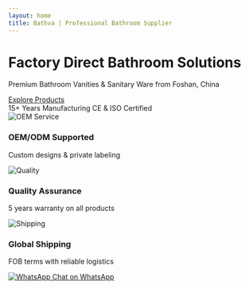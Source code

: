 ```yaml
---
layout: home
title: Bathva | Professional Bathroom Supplier
---
```


<!-- ===== Hero Section ===== -->
<div class="hero">
  <div class="hero-content">
    <h1>Factory Direct Bathroom Solutions</h1>
    <p>Premium Bathroom Vanities & Sanitary Ware from Foshan, China</p>
    <a href="#featured-products" class="cta-button">Explore Products</a>
  </div>
  <div class="hero-badge">
    <span>15+ Years Manufacturing</span>
    <span>CE & ISO Certified</span>
  </div>
</div>

<!-- ===== Features Section ===== -->
<div class="features">
  <div class="feature-item">
    <img src="https://example.com/icon-oem.png" alt="OEM Service">
    <h3>OEM/ODM Supported</h3>
    <p>Custom designs & private labeling</p>
  </div>
  <div class="feature-item">
    <img src="https://example.com/icon-quality.png" alt="Quality">
    <h3>Quality Assurance</h3>
    <p>5 years warranty on all products</p>
  </div>
  <div class="feature-item">
    <img src="https://example.com/icon-shipping.png" alt="Shipping">
    <h3>Global Shipping</h3>
    <p>FOB terms with reliable logistics</p>
  </div>
</div>

<!-- ===== WhatsApp Button ===== -->
<a href="https://wa.me/8613800138000" class="whatsapp-button" target="_blank">
  <img src="https://example.com/whatsapp-icon.svg" alt="WhatsApp">
  Chat on WhatsApp
</a>

<style>
  /* ===== HERO STYLES ===== */
  .hero {
    position: relative;
    background: linear-gradient(rgba(0,0,0,0.7), url('https://example.com/factory-bg.jpg');
    background-size: cover;
    padding: 80px 20px;
    text-align: center;
    color: white;
  }
  .hero-content h1 {
    font-size: 2.5rem;
    margin-bottom: 20px;
  }
  .cta-button {
    background: #1e88e5;
    color: white;
    padding: 12px 30px;
    border-radius: 4px;
    text-decoration: none;
    font-weight: bold;
    display: inline-block;
    margin-top: 20px;
  }
  .hero-badge {
    position: absolute;
    bottom: -25px;
    left: 50%;
    transform: translateX(-50%);
    background: white;
    padding: 15px 30px;
    border-radius: 4px;
    box-shadow: 0 5px 15px rgba(0,0,0,0.1);
    display: flex;
    gap: 30px;
  }
  
  /* ===== FEATURES SECTION ===== */
  .features {
    display: flex;
    justify-content: center;
    flex-wrap: wrap;
    gap: 30px;
    margin: 70px 0 50px;
    padding: 0 20px;
  }
  .feature-item {
    text-align: center;
    max-width: 250px;
  }
  .feature-item img {
    height: 60px;
    margin-bottom: 15px;
  }
  
  /* ===== WHATSAPP BUTTON ===== */
  .whatsapp-button {
    position: fixed;
    bottom: 30px;
    right: 30px;
    background: #25D366;
    color: white;
    padding: 12px 20px;
    border-radius: 50px;
    display: flex;
    align-items: center;
    gap: 10px;
    text-decoration: none;
    box-shadow: 0 4px 10px rgba(0,0,0,0.2);
    z-index: 100;
  }
</style>
